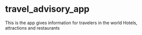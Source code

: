 # travel_advisory_app
This is the app gives information for travelers in the world Hotels, attractions and restaurants
